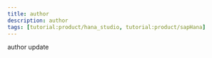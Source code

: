```yaml
---
title: author
description: author
tags: [tutorial:product/hana_studio, tutorial:product/sapHana]
---
```

author
update
